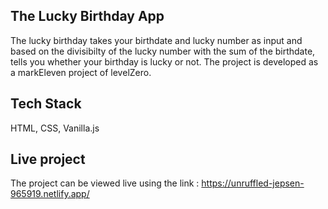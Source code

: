 ## The Lucky Birthday App

The lucky birthday takes your birthdate and lucky number as input and based on the divisibilty of the lucky number with the sum of the birthdate, tells you whether your birthday is lucky or not. The project is developed as a markEleven project of levelZero.

## Tech Stack

HTML, CSS, Vanilla.js

## Live project

The project can be viewed live using the link : 
https://unruffled-jepsen-965919.netlify.app/
